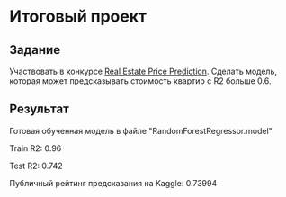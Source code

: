 # Итоговый проект

## Задание

Участвовать в конкурсе [Real Estate Price Prediction](https://www.kaggle.com/competitions/real-estate-price-prediction-moscow). Сделать модель, которая может предсказывать стоимость квартир с R2 больше 0.6.

## Результат

Готовая обученная модель в файле "RandomForestRegressor.model"

Train R2:	0.96

Test R2:	0.742

Публичный рейтинг предсказания на Kaggle: 0.73994

